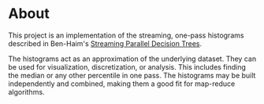 # About

This project is an implementation of the streaming, one-pass histograms described in Ben-Haim's [Streaming Parallel Decision Trees](http://jmlr.csail.mit.edu/papers/v11/ben-haim10a.html).

The histograms act as an approximation of the underlying dataset.  They can be used for visualization, discretization, or analysis.  This includes finding the median or any other percentile in one pass.  The histograms may be built independently and combined, making them a good fit for map-reduce algorithms.



